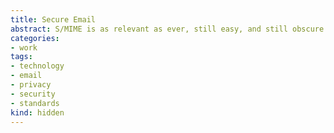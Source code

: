 ```yaml
---
title: Secure Email
abstract: S/MIME is as relevant as ever, still easy, and still obscure.
categories:
- work
tags:
- technology
- email
- privacy
- security
- standards
kind: hidden
---
```


